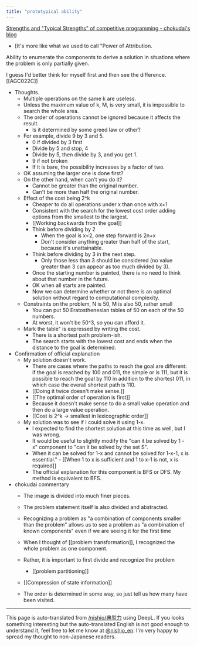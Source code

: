 ```yaml
---
title: "prototypical ability"
---
```


[Strengths and "Typical Strengths" of competitive programming - chokudai's blog](http://chokudai.hatenablog.com/entry/2018/04/23/165232)
- [It's more like what we used to call "Power of Attribution.

Ability to enumerate the components to derive a solution in situations where the problem is only partially given.

I guess I'd better think for myself first and then see the difference.
[[AGC022C]]
- Thoughts.
    - Multiple operations on the same k are useless.
    - Unless the maximum value of k, M, is very small, it is impossible to search the whole area.
    - The order of operations cannot be ignored because it affects the result.
        - Is it determined by some greed law or other?
    - For example, divide 9 by 3 and 5.
        - 0 if divided by 3 first
        - Divide by 5 and stop, 4
        - Divide by 5, then divide by 3, and you get 1.
        - 9 if not broken
        - If it is bare, the possibility increases by a factor of two.
    - OK assuming the larger one is done first?
    - On the other hand, when can't you do it?
        - Cannot be greater than the original number.
        - Can't be more than half the original number.
    - Effect of the cost being 2^k
        - Cheaper to do all operations under x than once with x+1
        - Consistent with the search for the lowest cost order adding options from the smallest to the largest.
        - [[Working backwards from the goal]]
        - Think before dividing by 2
            - When the goal is x<2, one step forward is 2n+x
            - Don't consider anything greater than half of the start, because it's unattainable.
        - Think before dividing by 3 in the next step.
            - Only those less than 3 should be considered (no value greater than 3 can appear as too much divided by 3).
        - Once the starting number is painted, there is no need to think about that number in the future.
        - OK when all starts are painted.
        - Now we can determine whether or not there is an optimal solution without regard to computational complexity.
    - Constraints on the problem, N is 50, M is also 50, rather small
        - You can put 50 Eratosthenesian tables of 50 on each of the 50 numbers.
        - At worst, it won't be 50^3, so you can afford it.
    - Mark the table" is expressed by writing the cost.
        - There is a shortest path problem-ish.
        - The search starts with the lowest cost and ends when the distance to the goal is determined.
- Confirmation of official explanation
    - My solution doesn't work.
        - There are cases where the paths to reach the goal are different: if the goal is reached by 100 and 011, the simple or is 111, but it is possible to reach the goal by 110 in addition to the shortest 011, in which case the overall shortest path is 110.
        - [[Doing it twice doesn't make sense.]]
        - [[The optimal order of operation is first]]
        - Because it doesn't make sense to do a small value operation and then do a large value operation.
        - [[Cost is 2^k -> smallest in lexicographic order]]
    - My solution was to see if I could solve it using 1-x.
        - I expected to find the shortest solution at this time as well, but I was wrong.
        - It would be useful to slightly modify the "can it be solved by 1 - x" component to "can it be solved by the set S".
        - When it can be solved for 1-x and cannot be solved for 1-x-1, x is essential."
                - [[When 1 to x is sufficient and 1 to x-1 is not, x is required]]
        - The official explanation for this component is BFS or DFS. My method is equivalent to BFS.
- chokudai commentary
    - The image is divided into much finer pieces.
    - The problem statement itself is also divided and abstracted.
    - Recognizing a problem as "a combination of components smaller than the problem" allows us to see a problem as "a combination of known components" even if we are seeing it for the first time
    - When I thought of [[problem transformation]], I recognized the whole problem as one component.
    - Rather, it is important to first divide and recognize the problem
        - [[problem partitioning]]

    - [[Compression of state information]]
    - The order is determined in some way, so just tell us how many have been visited.

---
This page is auto-translated from [/nishio/典型力](https://scrapbox.io/nishio/典型力) using DeepL. If you looks something interesting but the auto-translated English is not good enough to understand it, feel free to let me know at [@nishio_en](https://twitter.com/nishio_en). I'm very happy to spread my thought to non-Japanese readers.